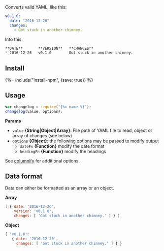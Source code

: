 Converts valid YAML, like this:

```yaml
v0.1.0:
  date: "2016-12-26"
  changes:
    - Got stuck in another chimney.
```

Into this:

```markdown
**DATE**       **VERSION**   **CHANGES**                  
* 2016-12-26   v0.1.0        Got stuck in another chimney.
```

## Install

{%= include("install-npm", {save: true}) %}


## Usage

```js
var changelog = require('{%= name %}');
changelog(value, options);
```

**Params**

- `value` **{String|Object|Array}**: File path of YAML file to read, object or array of changes (see below)
- `options` **{Object}**: the following options may be passed to modify output
  + `dateFn` **{Function}** modify the date format
  + `headingFn` **{Function}** modify the headings

See [columnify](https://github.com/timoxley/columnify) for additional options.


## Data format

Data can either be formatted as an array or an object.

**Array**

```js
[ { date: '2016-12-26',
    version: 'v0.1.0',
    changes: [ 'Got stuck in another chimney.' ] } ]
```

**Object**

```js
{ 'v0.1.0':
   { date: '2016-12-26',
     changes: [ 'Got stuck in another chimney.' ] } }
```
